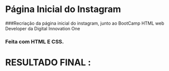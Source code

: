 # Página Inicial do Instagram
 ###Recriação da página inicial do instagram, junto ao BootCamp HTML web Developer da Digital Innovation One
  ### Feita com HTML E CSS.


# RESULTADO FINAL :

